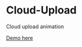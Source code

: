 # Cloud-Upload
Cloud upload animation

[Demo here](https://www.ocf.berkeley.edu/~selena/me/cloud-upload/)
